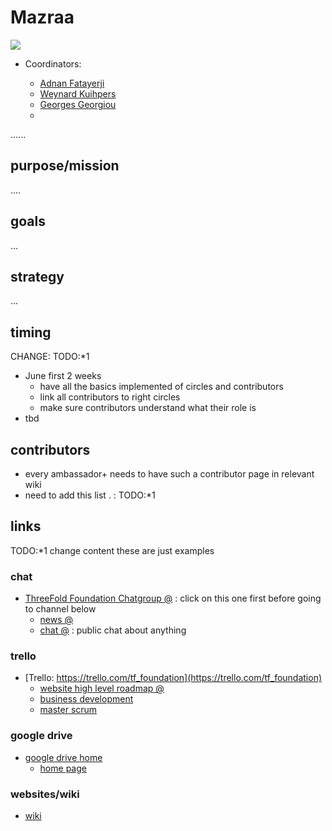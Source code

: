 # Mazraa

![](https://images.unsplash.com/photo-1520637836993-a071674ec67b?ixlib=rb-0.3.5&ixid=eyJhcHBfaWQiOjEyMDd9&s=9cca1fba9f24937ee92dc36f7f5b7403&auto=format&fit=crop&w=2251&q=80)
- Coordinators:

   - [Adnan Fatayerji](https://github.com/threefoldfoundation/info_foundation/blob/master/docs/contributors/Adnan_Fatayerji.md)
   - [Weynard Kuihpers](https://github.com/threefoldfoundation/info_foundation/blob/master/docs/contributors/Weynand_Kuijpers.md)
   - [Georges Georgiou](https://github.com/threefoldfoundation/info_foundation/blob/master/docs/contributors/Georges_Georgiou.md)
   - 
......


## purpose/mission

....

## goals

...

## strategy

...

## timing

CHANGE: TODO:*1 
- June first 2 weeks
   - have all the basics implemented of circles and contributors
   - link all contributors to right circles
   - make sure contributors understand what their role is
 - tbd


## contributors

- every ambassador+ needs to have such a contributor page in relevant wiki
- need to add this list . : TODO:*1 

## links

TODO:*1  change content these are just examples

### chat

- [ThreeFold Foundation Chatgroup @](https://chat.grid.tf/signup_user_complete/?id=wpz16r964bdnuqxc5p7kn5upmo) : click on this one first before going to channel below
   - [news @](https://chat.grid.tf/bettertoken/channels/town-square)
   - [chat @](https://chat.grid.tf/threefold/channels/chat) : public chat about anything
   
### trello

- [Trello: https://trello.com/tf_foundation](https://trello.com/tf_foundation)
    - [website high level roadmap @](https://trello.com/invite/b/CfIT7n9B/eb2e9f6ea28a1e46baeba0de5335cfeb/tfwebhighlevelroadmap)
    - [business development](https://trello.com/b/ppTVxCcO/tffunnel)
    - [master scrum](https://trello.com/b/GgxRFeHn/tfmasterscrum)

### google drive

- [google drive home](https://drive.google.com/drive/folders/1ygSc9mKaJJq-mw30zbfmikUWXO73m0kl)
    - [home page](https://docs.google.com/document/d/1ixKZklZj21tRWBFlaxO8j0Sdm9Liyd1kjYTeAB6fZog/edit)

### websites/wiki

- [wiki](https://github.com/threefoldfoundation/info_foundation)



